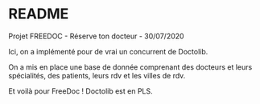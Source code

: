 # README

Projet FREEDOC - Réserve ton docteur - 30/07/2020

Ici, on a implémenté pour de vrai un concurrent de Doctolib.

On a mis en place une base de donnée comprenant des docteurs et leurs spécialités, des patients, leurs rdv et les villes de rdv.


Et voilà pour FreeDoc ! Doctolib est en PLS.
